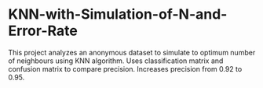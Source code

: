 # KNN-with-Simulation-of-N-and-Error-Rate
This project analyzes an anonymous dataset to simulate to optimum number of neighbours using KNN algorithm.
Uses classification matrix and confusion matrix to compare precision.
Increases precision from 0.92 to 0.95.

